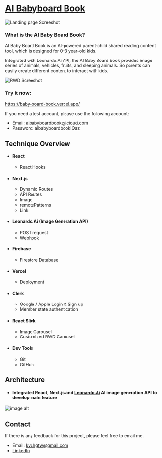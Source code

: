 # [AI Babyboard Book](https://baby-board-book.vercel.app/)

![Landing page Screeshot](https://github.com/kvchgtw/baby-board-book/assets/138418959/bfaae2a7-0bc0-4f98-96a9-5f0e952f3cab)

### What is the AI Baby Board Book?

AI Baby Board Book is an AI-powered parent-child shared reading content tool, which is designed for 0-3 year-old kids. 

Integrated with Leonardo.Ai API, the AI Baby Board book provides image series of animals, vehicles, fruits, and sleeping animals. So parents can easily create different content to interact with kids.

![RWD Screeshot](https://github.com/kvchgtw/baby-board-book/assets/138418959/d22c1ca4-f171-4ed3-86b4-f8528e73266c)

### Try it now: 
https://baby-board-book.vercel.app/

If you need a test account, please use the following account:
- Email: aibabyboardbook@icloud.com
- Password: aibabyboardbook!Qaz
## Technique Overview
- #### React
  - React Hooks
- #### Next.js
  - Dynamic Routes
  - API Routes
  - Image
  - remotePatterns
  - Link
- #### Leonardo.Ai (Image Generation API)
  - POST request
  - Webhook
- #### Firebase
  - Firestore Database
- #### Vercel
  - Deployment
- #### Clerk
  - Google / Apple Login & Sign up
  - Member state authentication
- #### React Slick
  - Image Carousel
  - Customized RWD Carousel
- #### Dev Tools
  - Git
  - GitHub



## Architecture
- #### Integrated React, Next.js and [Leonardo.Ai](https://app.leonardo.ai/) AI image generation API to develop main feature

![image alt](https://github.com/kvchgtw/baby-board-book/assets/138418959/c0fea2ae-1cef-4c22-899e-dc25d366e9d7)

## Contact
If there is any feedback for this project, please feel free to email me. 
- Email: kvchgtw@gmail.com
- [LinkedIn](https://www.linkedin.com/in/tin-wen-chang-a737b5a0/)


